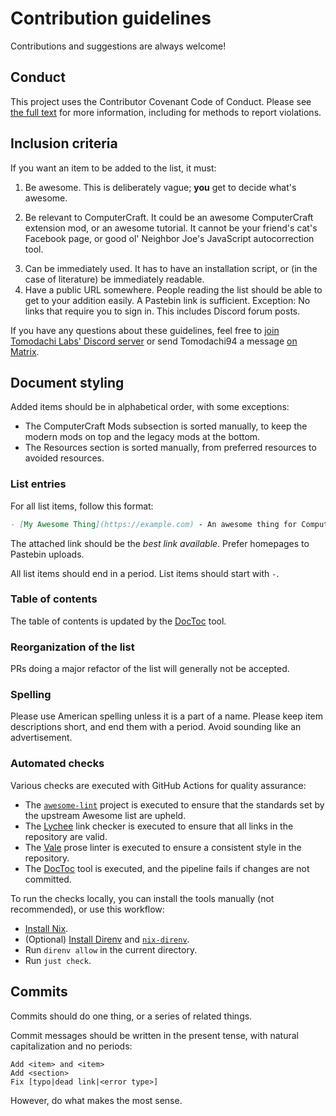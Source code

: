 # Contribution guidelines
<!-- vale Google.Exclamation = NO -->
Contributions and suggestions are always welcome!
<!-- vale Google.Exclamation = YES -->

## Conduct

This project uses the Contributor Covenant Code of Conduct. Please see [the full text](./CODE_OF_CONDUCT.md) for more information, including for methods to report violations.

## Inclusion criteria

If you want an item to be added to the list, it must:

1. Be awesome. This is deliberately vague; **you** get to decide what's awesome.
<!-- vale Vale.Spelling = NO -->
2. Be relevant to ComputerCraft. It could be an awesome ComputerCraft extension mod, or an awesome tutorial. It cannot be your friend's cat's Facebook page, or good ol' Neighbor Joe's JavaScript autocorrection tool.
<!-- vale Vale.Spelling = YES -->
3. Can be immediately used. It has to have an installation script, or (in the case of literature) be immediately readable.
4. Have a public URL somewhere. People reading the list should be able to get to your addition easily. A Pastebin link is sufficient. Exception: No links that require you to sign in. This includes Discord forum posts.

If you have any questions about these guidelines, feel free to [join Tomodachi Labs' Discord server](https://discord.gg/Xs3VKNJrMb) or send Tomodachi94 a message [on Matrix](https://matrix.to/#/#awesome-computercraft:matrix.org).

## Document styling

Added items should be in alphabetical order, with some exceptions:
- The ComputerCraft Mods subsection is sorted manually, to keep the modern mods on top and the legacy mods at the bottom.
- The Resources section is sorted manually, from preferred resources to avoided resources.

### List entries

For all list items, follow this format:

```md
- [My Awesome Thing](https://example.com) - An awesome thing for ComputerCraft.
```

The attached link should be the *best link available*. Prefer homepages to Pastebin uploads.

All list items should end in a period. List items should start with `-`.

### Table of contents

The table of contents is updated by the [DocToc](https://github.com/thlorenz/doctoc) tool.

### Reorganization of the list

PRs doing a major refactor of the list will generally not be accepted.

### Spelling

Please use American spelling unless it is a part of a name. Please keep item descriptions short, and end them with a period. Avoid sounding like an advertisement.

### Automated checks

Various checks are executed with GitHub Actions for quality assurance:
* The [`awesome-lint`](https://github.com/sindresorhus/awesome-lint) project is executed to ensure that the standards set by the upstream Awesome list are upheld.
* The [Lychee](https://lychee.cli.rs/introduction/) link checker is executed to ensure that all links in the repository are valid.
* The [Vale](https://vale.sh) prose linter is executed to ensure a consistent style in the repository.
* The [DocToc](https://github.com/thlorenz/doctoc) tool is executed, and the pipeline fails if changes are not committed.

To run the checks locally, you can install the tools manually (not recommended), or use this workflow:
* [Install Nix](https://nixos.org).
* (Optional) [Install Direnv](https://direnv.net/) and [`nix-direnv`](https://github.com/nix-community/nix-direnv).
* Run `direnv allow` in the current directory.
* Run `just check`.

## Commits

Commits should do one thing, or a series of related things.

Commit messages should be written in the present tense, with natural capitalization and no periods:

```
Add <item> and <item>
Add <section>
Fix [typo|dead link|<error type>]
```

However, do what makes the most sense.
